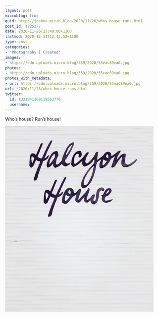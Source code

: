 ```yaml
---
layout: post
microblog: true
guid: http://joshua.micro.blog/2020/11/26/whos-house-runs.html
post_id: 1225277
date: 2020-11-26T23:40:00+1100
lastmod: 2020-12-11T12:43:53+1100
type: post
categories:
- "Photography I Created"
images:
- https://cdn.uploads.micro.blog/359/2020/55eac89ea0.jpg
photos:
- https://cdn.uploads.micro.blog/359/2020/55eac89ea0.jpg
photos_with_metadata:
- url: https://cdn.uploads.micro.blog/359/2020/55eac89ea0.jpg
url: /2020/11/26/whos-house-runs.html
twitter:
  id: 1331941169119563776
  username: 
---
```

Who’s house? Run’s house!

<img src="uploads/2020/55eac89ea0.jpg" width="479" height="600" alt="" />
